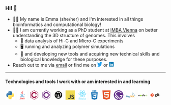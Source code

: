 ### Hi! 👋

- 💁‍♀️ My name is Emma (she/her) and I'm interested in all things bioinformatics and computational biology!
- 👩‍💻 I am currently working as a PhD student at [IMBA Vienna](https://www.oeaw.ac.at/imba/research/anton-goloborodko/) on better understanding the 3D structure of genomes. This involves
  - 🧫 data analysis of Hi-C and Micro-C experiments
  - 🖥 running and analyzing polymer simulations
  - 🧬 and developing new tools and acquiring new technical skills and biological knowledge for these purposes.
- Reach out to me via <a href="https://aemail.com/Q1nG">email</a> or find me on <a href="https://twitter.com/emma__rush" target="_blank"><img src="https://github.com/devicons/devicon/blob/master/icons/twitter/twitter-original.svg" title="Twitter" alt="Twitter" width="15"/></a> or <a href="https://www.linkedin.com/in/emma-rusch-6917611ba/" target="_blank"><img src="https://github.com/devicons/devicon/blob/master/icons/linkedin/linkedin-original.svg" title="LinkedIn" alt="LinkedIn" width="15"/></a>

---

#### Technologies and tools I work with or am interested in and learning
<div>
  <img src="https://github.com/devicons/devicon/blob/master/icons/python/python-original.svg" title="Python" alt="Python" width="30" height="30"/>&nbsp;
  <img src="https://github.com/devicons/devicon/blob/master/icons/java/java-original-wordmark.svg" title="Java" alt="Java" width="30" height="30"/>&nbsp;
  <img src="https://github.com/devicons/devicon/blob/master/icons/cplusplus/cplusplus-line.svg" title="C++" alt="C++" width="30" height="30"/>&nbsp;
  <img src="https://github.com/devicons/devicon/blob/master/icons/csharp/csharp-line.svg" title="C#" alt="C#" width="30" height="30"/>&nbsp;
  <img src="https://github.com/devicons/devicon/blob/master/icons/rust/rust-plain.svg" title="Rust" alt="Rust" width="30" height="30"/>&nbsp;
  <img src="https://github.com/devicons/devicon/blob/master/icons/javascript/javascript-original.svg" title="JavaScript" alt="JavaScript" width="30" height="30"/>&nbsp;
  <img src="https://github.com/devicons/devicon/blob/master/icons/react/react-original-wordmark.svg" title="React" alt="React" width="30" height="30"/>&nbsp;
  <img src="https://github.com/devicons/devicon/blob/master/icons/css3/css3-plain-wordmark.svg"  title="CSS3" alt="CSS" width="30" height="30"/>&nbsp;
  <img src="https://github.com/devicons/devicon/blob/master/icons/html5/html5-original.svg" title="HTML5" alt="HTML" width="30" height="30"/>&nbsp;
  <img src="https://github.com/devicons/devicon/blob/master/icons/gatsby/gatsby-original.svg" title="Gatsby"  alt="Gatsby" width="30" height="30"/>&nbsp;
  <img src="https://github.com/devicons/devicon/blob/master/icons/mysql/mysql-original-wordmark.svg" title="MySQL"  alt="MySQL" width="30" height="30"/>&nbsp;
  <img src="https://github.com/devicons/devicon/blob/master/icons/nodejs/nodejs-original-wordmark.svg" title="NodeJS" alt="NodeJS" width="30" height="30"/>&nbsp;
  <img src="https://github.com/devicons/devicon/blob/master/icons/git/git-original-wordmark.svg" title="Git" **alt="Git" width="30" height="30"/>
</div>
